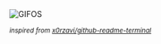 <div align="justify">
<picture>
    <source media="(prefers-color-scheme: dark)" srcset="https://i.ibb.co/6R64TDS/output-gif.gif">
    <source media="(prefers-color-scheme: light)" srcset="https://i.ibb.co/6R64TDS/output-gif.gif">
    <img alt="GIFOS" src="https://i.ibb.co/6R64TDS/output-gif.gif">
</picture>

<sub><i>inspired from [x0rzavi/github-readme-terminal](https://github.com/x0rzavi/github-readme-terminal)</i></sub>

</div>

<!-- Image deletion URL: https://ibb.co/bgprCNV/94092459856bfbd81172a96d520bc79b -->